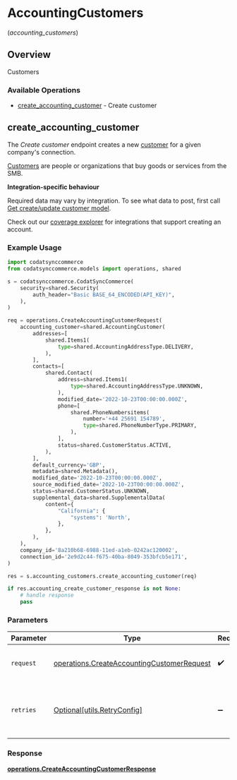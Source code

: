 # AccountingCustomers
(*accounting_customers*)

## Overview

Customers

### Available Operations

* [create_accounting_customer](#create_accounting_customer) - Create customer

## create_accounting_customer

The *Create customer* endpoint creates a new [customer](https://docs.codat.io/accounting-api#/schemas/Customer) for a given company's connection.

[Customers](https://docs.codat.io/accounting-api#/schemas/Customer) are people or organizations that buy goods or services from the SMB.

**Integration-specific behaviour**

Required data may vary by integration. To see what data to post, first call [Get create/update customer model](https://docs.codat.io/accounting-api#/operations/get-create-update-customers-model).

Check out our [coverage explorer](https://knowledge.codat.io/supported-features/accounting?view=tab-by-data-type&dataType=customers) for integrations that support creating an account.


### Example Usage

```python
import codatsynccommerce
from codatsynccommerce.models import operations, shared

s = codatsynccommerce.CodatSyncCommerce(
    security=shared.Security(
        auth_header="Basic BASE_64_ENCODED(API_KEY)",
    ),
)

req = operations.CreateAccountingCustomerRequest(
    accounting_customer=shared.AccountingCustomer(
        addresses=[
            shared.Items1(
                type=shared.AccountingAddressType.DELIVERY,
            ),
        ],
        contacts=[
            shared.Contact(
                address=shared.Items1(
                    type=shared.AccountingAddressType.UNKNOWN,
                ),
                modified_date='2022-10-23T00:00:00.000Z',
                phone=[
                    shared.PhoneNumbersitems(
                        number='+44 25691 154789',
                        type=shared.PhoneNumberType.PRIMARY,
                    ),
                ],
                status=shared.CustomerStatus.ACTIVE,
            ),
        ],
        default_currency='GBP',
        metadata=shared.Metadata(),
        modified_date='2022-10-23T00:00:00.000Z',
        source_modified_date='2022-10-23T00:00:00.000Z',
        status=shared.CustomerStatus.UNKNOWN,
        supplemental_data=shared.SupplementalData(
            content={
                "California": {
                    "systems": 'North',
                },
            },
        ),
    ),
    company_id='8a210b68-6988-11ed-a1eb-0242ac120002',
    connection_id='2e9d2c44-f675-40ba-8049-353bfcb5e171',
)

res = s.accounting_customers.create_accounting_customer(req)

if res.accounting_create_customer_response is not None:
    # handle response
    pass
```

### Parameters

| Parameter                                                                                                | Type                                                                                                     | Required                                                                                                 | Description                                                                                              |
| -------------------------------------------------------------------------------------------------------- | -------------------------------------------------------------------------------------------------------- | -------------------------------------------------------------------------------------------------------- | -------------------------------------------------------------------------------------------------------- |
| `request`                                                                                                | [operations.CreateAccountingCustomerRequest](../../models/operations/createaccountingcustomerrequest.md) | :heavy_check_mark:                                                                                       | The request object to use for the request.                                                               |
| `retries`                                                                                                | [Optional[utils.RetryConfig]](../../models/utils/retryconfig.md)                                         | :heavy_minus_sign:                                                                                       | Configuration to override the default retry behavior of the client.                                      |


### Response

**[operations.CreateAccountingCustomerResponse](../../models/operations/createaccountingcustomerresponse.md)**

